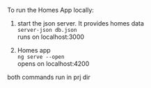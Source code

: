 To run the Homes App locally:

1. start the json server. It provides homes data <br>
`server-json db.json`<br>
runs on localhost:3000

2. Homes app<br>
`ng serve --open`<br>
opens on localhost:4200

both commands run in prj dir
